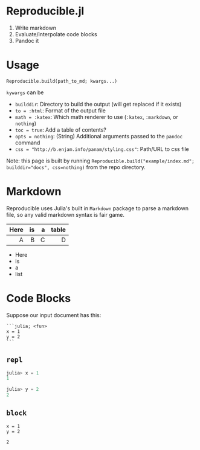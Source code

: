 # Reproducible.jl

1. Write markdown
2. Evaluate/interpolate code blocks
3. Pandoc it

# Usage

`Reproducible.build(path_to_md; kwargs...)`

`kywargs` can be 

  * `builddir`: Directory to build the output (will get replaced if it exists)
  * `to = :html`: Format of the output file
  * `math = :katex`: Which math renderer to use (`:katex`, `:markdown`, or `nothing`)
  * `toc = true`:  Add a table of contents?
  * `opts = nothing`: (String) Additional arguments passed to the `pandoc` command
  * `css = "http://b.enjam.info/panam/styling.css"`: Path/URL to css file

Note: this page is built by running `Reproducible.build("example/index.md"; builddir="docs", css=nothing)` from the repo directory.

# Markdown

Reproducible uses Julia's built in `Markdown` package to parse a markdown file, so any  valid markdown syntax is fair game.

| Here |  is |   a | table |
| ----:| ---:| ---:| -----:|
|    A |   B |   C |     D |

  * Here
  * is
  * a
  * list

# Code Blocks

Suppose our input document has this:

````
```julia; <fun>
x = 1 
y = 2
```
````

## `repl`

```julia
julia> x = 1
1

julia> y = 2
2
```

## `block`

```
x = 1
y = 2
```

```
2
```

